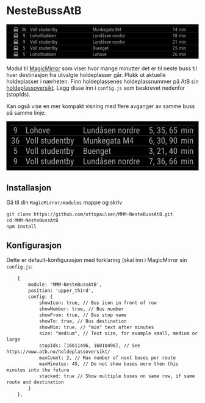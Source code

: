 # NesteBussAtB

![Screenshot](doc/Screenshot-MMM-NesteBussAtB.png)

Modul til [MagicMirror](https://github.com/MichMich/MagicMirror/) som viser hvor mange minutter det er til neste buss til hver destinasjon fra utvalgte holdeplasser går. Plukk ut aktuelle holdeplasser i nærheten. Finn holdeplassenes holdeplassnummer på AtB sin [holdeplassoversikt](https://www.atb.no/holdeplassoversikt/). Legg disse inn i `config.js` som beskrevet nedenfor (stopIds).

Kan også vise en mer kompakt visning med flere avganger av samme buss på samme linje:

![Screenshot stacked](doc/Screenshot-MMM-NesteBussAtB-Stacked.png)

## Installasjon

Gå til din `MagicMirror/modules` mappe og skriv

    git clone https://github.com/ottopaulsen/MMM-NesteBussAtB.git
    cd MMM-NesteBussAtB
    npm install


## Konfigurasjon

Dette er default-konfigurasjon med forklaring (skal inn i MagicMirror sin `config.js`:

        {
            module: 'MMM-NesteBussAtB',
            position: 'upper_third',
            config: {
                showIcon: true, // Bus icon in front of row
                showNumber: true, // Bus number
                showFrom: true, // Bus stop name
                showTo: true, // Bus destination
                showMin: true, // "min" text after minutes
                size: "medium", // Text size, for example small, medium or large
                stopIds: [16011496, 16010496], // See https://www.atb.no/holdeplassoversikt/
                maxCount: 2, // Max number of next buses per route
                maxMinutes: 45, // Do not show buses more then this minutes into the future
                stacked: true // Show multiple buses on same row, if same route and destination       
            }
        },
